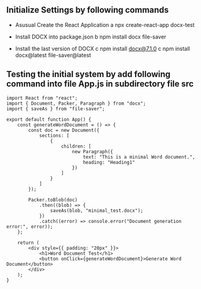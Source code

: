 ## Initialize Settings by following commands
- Asusual Create the React Application
a    npx create-react-app docx-test

- Install DOCX into package.json
b    npm install docx file-saver

- Install the last version of DOCX
c    npm install docx@7.1.0
c    npm install docx@latest file-saver@latest

## Testing the initial system by add following command into file App.js in subdirectory file src

```
import React from "react";
import { Document, Packer, Paragraph } from "docx";
import { saveAs } from "file-saver";

export default function App() {
    const generateWordDocument = () => {
        const doc = new Document({
            sections: [
                {
                    children: [
                        new Paragraph({
                            text: "This is a minimal Word document.",
                            heading: "Heading1"
                        })
                    ]
                }
            ]
        });

        Packer.toBlob(doc)
            .then((blob) => {
                saveAs(blob, "minimal_test.docx");
            })
            .catch((error) => console.error("Document generation error:", error));
    };

    return (
        <div style={{ padding: "20px" }}>
            <h1>Word Document Test</h1>
            <button onClick={generateWordDocument}>Generate Word Document</button>
        </div>
    );
}
```